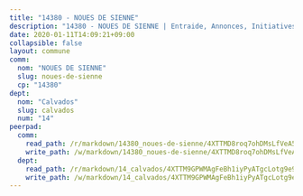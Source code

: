 ```yaml
---
title: "14380 - NOUES DE SIENNE"
description: "14380 - NOUES DE SIENNE | Entraide, Annonces, Initiatives"
date: 2020-01-11T14:09:21+09:00
collapsible: false
layout: commune
comm:
  nom: "NOUES DE SIENNE"
  slug: noues-de-sienne
  cp: "14380"
dept:
  nom: "Calvados"
  slug: calvados
  num: "14"
peerpad:
  comm:
    read_path: /r/markdown/14380_noues-de-sienne/4XTTMD8roq7ohDMsLfVeA5TEadQ9kx3FbQM4qFgoniGPRsL13
    write_path: /w/markdown/14380_noues-de-sienne/4XTTMD8roq7ohDMsLfVeA5TEadQ9kx3FbQM4qFgoniGPRsL13-K3TgV6xzzBTBLcjo9TcjsiBQxDqbZdxxAALNPjTwH4eapUsHX2ifRhLQLqkDFtYxTXSbJ36K4uJcPurpKvAuHZegPti25GhEsgU2c945jnGUAercENJF6pmEinQWUn6jhNKLALn9
  dept:
    read_path: /r/markdown/14_calvados/4XTTM9GPWMAgFeBh1iyPyATgcLotg9e9APJpQBEyY3RZiUwJ6
    write_path: /w/markdown/14_calvados/4XTTM9GPWMAgFeBh1iyPyATgcLotg9e9APJpQBEyY3RZiUwJ6-K3TgUXWJAT2cYJ9ZstQphkkm2za8um5GwwXsivqaDFTgbhMDcHaRXnT3h69szAqCyvWcFfDim5fkwc6CXdUtyvPpirbD1TPAb6xCxpPN6dR3zzDRe29YehQYbhZdjvZYkgztJYvi
---
```


